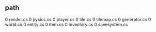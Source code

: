 ## path

0 render.cs
0 pysics.cs
0 player.cs
0 tile.cs
0 tilemap.cs
0 generator.cs
0 world.cs
0 entity.cs
0 item.cs
0 inventory.cs
0 savesystem.cs

<!--  -->